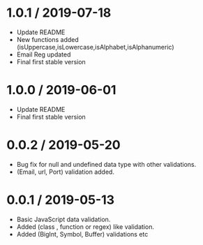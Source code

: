 # 1.0.1 / 2019-07-18
 - Update README
 - New functions added (isUppercase,isLowercase,isAlphabet,isAlphanumeric)
 - Email Reg updated
 - Final first stable version

# 1.0.0 / 2019-06-01
 - Update README
 - Final first stable version

# 0.0.2 / 2019-05-20
 - Bug fix for null and undefined data type with other validations.
 - (Email, url, Port) validation added.

# 0.0.1 / 2019-05-13
 - Basic JavaScript data validation.
 - Added (class , function or regex) like validation.
 - Added (BigInt, Symbol, Buffer) validations etc